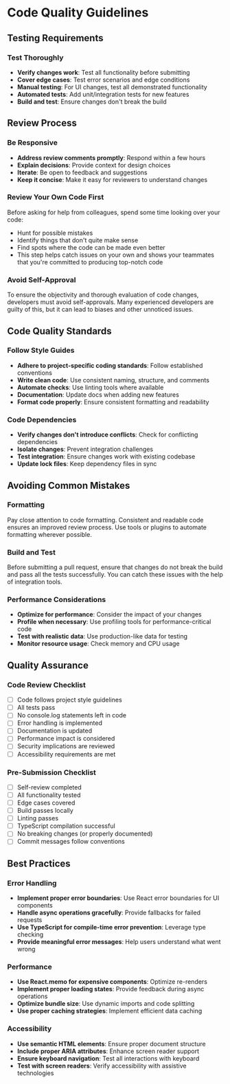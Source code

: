 # Code Quality Guidelines

## Testing Requirements

### Test Thoroughly

- **Verify changes work**: Test all functionality before submitting
- **Cover edge cases**: Test error scenarios and edge conditions
- **Manual testing**: For UI changes, test all demonstrated functionality
- **Automated tests**: Add unit/integration tests for new features
- **Build and test**: Ensure changes don't break the build

## Review Process

### Be Responsive

- **Address review comments promptly**: Respond within a few hours
- **Explain decisions**: Provide context for design choices
- **Iterate**: Be open to feedback and suggestions
- **Keep it concise**: Make it easy for reviewers to understand changes

### Review Your Own Code First

Before asking for help from colleagues, spend some time looking over your code:

- Hunt for possible mistakes
- Identify things that don't quite make sense
- Find spots where the code can be made even better
- This step helps catch issues on your own and shows your teammates that you're committed to producing top-notch code

### Avoid Self-Approval

To ensure the objectivity and thorough evaluation of code changes, developers must avoid self-approvals. Many experienced developers are guilty of this, but it can lead to biases and other unnoticed issues.

## Code Quality Standards

### Follow Style Guides

- **Adhere to project-specific coding standards**: Follow established conventions
- **Write clean code**: Use consistent naming, structure, and comments
- **Automate checks**: Use linting tools where available
- **Documentation**: Update docs when adding new features
- **Format code properly**: Ensure consistent formatting and readability

### Code Dependencies

- **Verify changes don't introduce conflicts**: Check for conflicting dependencies
- **Isolate changes**: Prevent integration challenges
- **Test integration**: Ensure changes work with existing codebase
- **Update lock files**: Keep dependency files in sync

## Avoiding Common Mistakes

### Formatting

Pay close attention to code formatting. Consistent and readable code ensures an improved review process. Use tools or plugins to automate formatting wherever possible.

### Build and Test

Before submitting a pull request, ensure that changes do not break the build and pass all the tests successfully. You can catch these issues with the help of integration tools.

### Performance Considerations

- **Optimize for performance**: Consider the impact of your changes
- **Profile when necessary**: Use profiling tools for performance-critical code
- **Test with realistic data**: Use production-like data for testing
- **Monitor resource usage**: Check memory and CPU usage

## Quality Assurance

### Code Review Checklist

- [ ] Code follows project style guidelines
- [ ] All tests pass
- [ ] No console.log statements left in code
- [ ] Error handling is implemented
- [ ] Documentation is updated
- [ ] Performance impact is considered
- [ ] Security implications are reviewed
- [ ] Accessibility requirements are met

### Pre-Submission Checklist

- [ ] Self-review completed
- [ ] All functionality tested
- [ ] Edge cases covered
- [ ] Build passes locally
- [ ] Linting passes
- [ ] TypeScript compilation successful
- [ ] No breaking changes (or properly documented)
- [ ] Commit messages follow conventions

## Best Practices

### Error Handling

- **Implement proper error boundaries**: Use React error boundaries for UI components
- **Handle async operations gracefully**: Provide fallbacks for failed requests
- **Use TypeScript for compile-time error prevention**: Leverage type checking
- **Provide meaningful error messages**: Help users understand what went wrong

### Performance

- **Use React.memo for expensive components**: Optimize re-renders
- **Implement proper loading states**: Provide feedback during async operations
- **Optimize bundle size**: Use dynamic imports and code splitting
- **Use proper caching strategies**: Implement efficient data caching

### Accessibility

- **Use semantic HTML elements**: Ensure proper document structure
- **Include proper ARIA attributes**: Enhance screen reader support
- **Ensure keyboard navigation**: Test all interactions with keyboard
- **Test with screen readers**: Verify accessibility with assistive technologies
